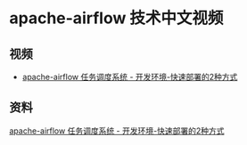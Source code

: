 # apache-airflow 技术中文视频

## 视频

- [apache-airflow 任务调度系统 - 开发环境-快速部署的2种方式](https://www.bilibili.com/video/BV1gy4y1M7Bt)



## 资料

[apache-airflow 任务调度系统 - 开发环境-快速部署的2种方式](./deploy.md)